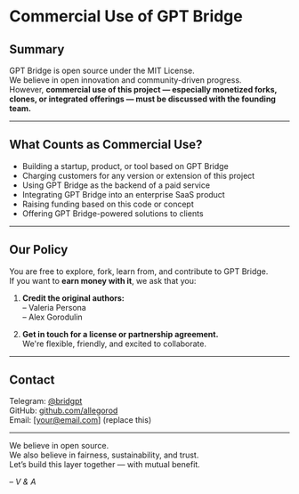 # Commercial Use of GPT Bridge

## Summary

GPT Bridge is open source under the MIT License.  
We believe in open innovation and community-driven progress.  
However, **commercial use of this project — especially monetized forks, clones, or integrated offerings — must be discussed with the founding team.**

---

## What Counts as Commercial Use?

- Building a startup, product, or tool based on GPT Bridge  
- Charging customers for any version or extension of this project  
- Using GPT Bridge as the backend of a paid service  
- Integrating GPT Bridge into an enterprise SaaS product  
- Raising funding based on this code or concept  
- Offering GPT Bridge-powered solutions to clients

---

## Our Policy

You are free to explore, fork, learn from, and contribute to GPT Bridge.  
If you want to **earn money with it**, we ask that you:

1. **Credit the original authors:**  
   – Valeria Persona  
   – Alex Gorodulin  

2. **Get in touch for a license or partnership agreement.**  
   We're flexible, friendly, and excited to collaborate.

---

## Contact

Telegram: [@bridgpt](https://t.me/bridgpt)  
GitHub: [github.com/allegorod](https://github.com/allegorod)  
Email: [your@email.com] (replace this)

---

We believe in open source.  
We also believe in fairness, sustainability, and trust.  
Let’s build this layer together — with mutual benefit.

*– V & A*
